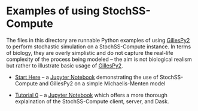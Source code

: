 Examples of using StochSS-Compute
===========================

The files in this directory are runnable Python examples of using [GillesPy2](https://github.com/gillesPy2/GillesPy2) to perform stochastic simulation on a StochSS-Compute instance.  In terms of biology, they are overly simplistic and do not capture the real-life complexity of the process being modeled &ndash; the aim is not biological realism but rather to illustrate basic usage of [GillesPy2](https://github.com/gillesPy2/GillesPy2).

* [Start Here](StartHere.ipynb) &ndash; a [Jupyter Notebook](https://jupyter-notebook.readthedocs.io/en/stable/) demonstrating the use of StochSS-Compute and GillesPy2 on a simple Michaelis-Menten model

* [Tutorial 0](Tutorial0.ipynb) &ndash; a [Jupyter Notebook](https://jupyter-notebook.readthedocs.io/en/stable/) which offers a more thorough explaination of the StochSS-Compute client, server, and Dask.